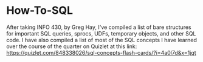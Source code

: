 # How-To-SQL
After taking INFO 430, by Greg Hay, I've compiled a list of bare structures for important SQL queries, sprocs, UDFs, temporary objects, and other SQL code. I have also compiled a list of most of the SQL concepts I have learned over the course of the quarter on Quizlet at this link: https://quizlet.com/848338026/sql-concepts-flash-cards/?i=4a0l7d&x=1jqt 
